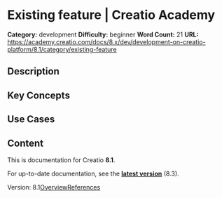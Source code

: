 # Existing feature | Creatio Academy

**Category:** development **Difficulty:** beginner **Word Count:** 21 **URL:**
https://academy.creatio.com/docs/8.x/dev/development-on-creatio-platform/8.1/category/existing-feature

## Description

## Key Concepts

## Use Cases

## Content

This is documentation for Creatio **8.1**.

For up-to-date documentation, see the
**[latest version](/docs/8.x/dev/development-on-creatio-platform/category/existing-feature)**
(8.3).

Version:
8.1[Overview](/docs/8.x/dev/development-on-creatio-platform/8.1/platform-customization/interface-control-tools/existing-feature/overview)[References](/docs/8.x/dev/development-on-creatio-platform/8.1/existing-feature-references)
